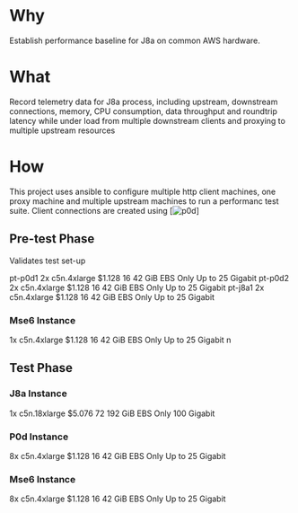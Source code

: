 # Why
Establish performance baseline for J8a on common AWS hardware.

# What
Record telemetry data for J8a process, including upstream, downstream
connections, memory, CPU consumption, data throughput and roundtrip latency
while under load from multiple downstream clients and proxying to multiple
upstream resources

# How
This project uses ansible to configure multiple http client machines, one
proxy machine and multiple upstream machines to run a performanc test suite.
Client connections are created using [![p0d](https://github.com/simonmittag/p0d)]

## Pre-test Phase
Validates test set-up

pt-p0d1 2x c5n.4xlarge	$1.128	16	42 GiB	EBS Only	Up to 25 Gigabit
pt-p0d2 2x c5n.4xlarge	$1.128	16	42 GiB	EBS Only	Up to 25 Gigabit
pt-j8a1 2x c5n.4xlarge	$1.128	16	42 GiB	EBS Only	Up to 25 Gigabit



### Mse6 Instance
1x c5n.4xlarge	$1.128	16	42 GiB	EBS Only	Up to 25 Gigabit
n

## Test Phase

### J8a Instance
1x c5n.18xlarge	$5.076	72	192 GiB	EBS Only	100 Gigabit

### P0d Instance
8x c5n.4xlarge	$1.128	16	42 GiB	EBS Only	Up to 25 Gigabit

### Mse6 Instance
8x c5n.4xlarge	$1.128	16	42 GiB	EBS Only	Up to 25 Gigabit
